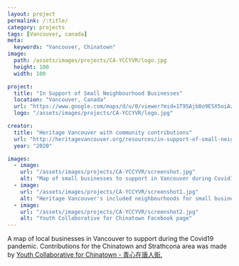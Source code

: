 ```yaml
---
layout: project
permalink: /:title/
category: projects
tags: [Vancouver, canada]
meta:
  keywords: "Vancouver, Chinatown"
image:
  path: /assets/images/projects/CA-YCCYVR/logo.jpg
  height: 100
  width: 100

project:
  title: "In Support of Small Neighbourhood Businesses"
  location: "Vancouver, Canada"
  url: "https://www.google.com/maps/d/u/0/viewer?mid=1T95Ajb8o9ESX5oiAzQ-jndBYAvRAT6P5"
  logo: "/assets/images/projects/CA-YCCYVR/logo.jpg"

creator:
  title: "Heritage Vancouver with community contributions"
  url: "http://heritagevancouver.org/resources/in-support-of-small-neighbourhood-businesses/?fbclid=IwAR1OONexy8pYZBBmT4gbEutkFCSNJN7QsnPaixm53G6FUM-BLoSqtzCZ1mI"
  year: "2020"

images:
  - image:
    url: "/assets/images/projects/CA-YCCYVR/screenshot.jpg"
    alt: "Map of small businesses to support in Vancouver during Covid19"
  - image:
    url: "/assets/images/projects/CA-YCCYVR/screenshot1.jpg"
    alt: "Heritage Vancouver's included neighbourhoods for small businesses"
  - image:
    url: "/assets/images/projects/CA-YCCYVR/screenshot2.jpg"
    alt: "Youth Collaborative for Chinatown Facebook page"
---
```

<p>A map of local businesses in Vancouver to support during the Covid19 pandemic. Contributions for the Chinatown and Strathcona area was made by <a href="https://www.facebook.com/YCCYVR/posts/1503823186454489?comment_id=1503875403115934&reply_comment_id=1512048928965248&notif_id=1588189300777434&notif_t=comment_mention">Youth Collaborative for Chinatown - 青心在唐人街.</a></p>
